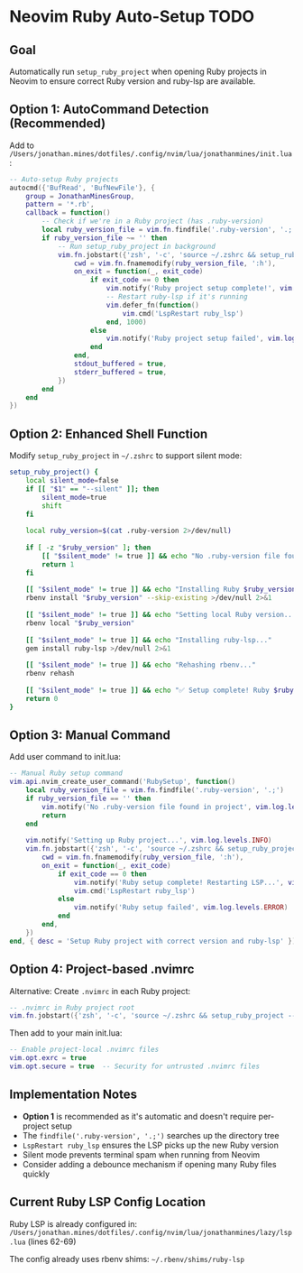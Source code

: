 # Neovim Ruby Auto-Setup TODO

## Goal
Automatically run `setup_ruby_project` when opening Ruby projects in Neovim to ensure correct Ruby version and ruby-lsp are available.

## Option 1: AutoCommand Detection (Recommended)

Add to `/Users/jonathan.mines/dotfiles/.config/nvim/lua/jonathanmines/init.lua`:

```lua
-- Auto-setup Ruby projects
autocmd({'BufRead', 'BufNewFile'}, {
    group = JonathanMinesGroup,
    pattern = '*.rb',
    callback = function()
        -- Check if we're in a Ruby project (has .ruby-version)
        local ruby_version_file = vim.fn.findfile('.ruby-version', '.;')
        if ruby_version_file ~= '' then
            -- Run setup_ruby_project in background
            vim.fn.jobstart({'zsh', '-c', 'source ~/.zshrc && setup_ruby_project'}, {
                cwd = vim.fn.fnamemodify(ruby_version_file, ':h'),
                on_exit = function(_, exit_code)
                    if exit_code == 0 then
                        vim.notify('Ruby project setup complete!', vim.log.levels.INFO)
                        -- Restart ruby-lsp if it's running
                        vim.defer_fn(function()
                            vim.cmd('LspRestart ruby_lsp')
                        end, 1000)
                    else
                        vim.notify('Ruby project setup failed', vim.log.levels.WARN)
                    end
                end,
                stdout_buffered = true,
                stderr_buffered = true,
            })
        end
    end
})
```

## Option 2: Enhanced Shell Function

Modify `setup_ruby_project` in `~/.zshrc` to support silent mode:

```bash
setup_ruby_project() {
    local silent_mode=false
    if [[ "$1" == "--silent" ]]; then
        silent_mode=true
        shift
    fi
    
    local ruby_version=$(cat .ruby-version 2>/dev/null)
    
    if [ -z "$ruby_version" ]; then
        [[ "$silent_mode" != true ]] && echo "No .ruby-version file found"
        return 1
    fi
    
    [[ "$silent_mode" != true ]] && echo "Installing Ruby $ruby_version..."
    rbenv install "$ruby_version" --skip-existing >/dev/null 2>&1
    
    [[ "$silent_mode" != true ]] && echo "Setting local Ruby version..."
    rbenv local "$ruby_version"
    
    [[ "$silent_mode" != true ]] && echo "Installing ruby-lsp..."
    gem install ruby-lsp >/dev/null 2>&1
    
    [[ "$silent_mode" != true ]] && echo "Rehashing rbenv..."
    rbenv rehash
    
    [[ "$silent_mode" != true ]] && echo "✅ Setup complete! Ruby $ruby_version with ruby-lsp is ready."
    return 0
}
```

## Option 3: Manual Command

Add user command to init.lua:

```lua
-- Manual Ruby setup command
vim.api.nvim_create_user_command('RubySetup', function()
    local ruby_version_file = vim.fn.findfile('.ruby-version', '.;')
    if ruby_version_file == '' then
        vim.notify('No .ruby-version file found in project', vim.log.levels.ERROR)
        return
    end
    
    vim.notify('Setting up Ruby project...', vim.log.levels.INFO)
    vim.fn.jobstart({'zsh', '-c', 'source ~/.zshrc && setup_ruby_project --silent'}, {
        cwd = vim.fn.fnamemodify(ruby_version_file, ':h'),
        on_exit = function(_, exit_code)
            if exit_code == 0 then
                vim.notify('Ruby setup complete! Restarting LSP...', vim.log.levels.INFO)
                vim.cmd('LspRestart ruby_lsp')
            else
                vim.notify('Ruby setup failed', vim.log.levels.ERROR)
            end
        end,
    })
end, { desc = 'Setup Ruby project with correct version and ruby-lsp' })
```

## Option 4: Project-based .nvimrc

Alternative: Create `.nvimrc` in each Ruby project:

```lua
-- .nvimrc in Ruby project root
vim.fn.jobstart({'zsh', '-c', 'source ~/.zshrc && setup_ruby_project --silent'})
```

Then add to your main init.lua:
```lua
-- Enable project-local .nvimrc files
vim.opt.exrc = true
vim.opt.secure = true  -- Security for untrusted .nvimrc files
```

## Implementation Notes

- **Option 1** is recommended as it's automatic and doesn't require per-project setup
- The `findfile('.ruby-version', '.;')` searches up the directory tree
- `LspRestart ruby_lsp` ensures the LSP picks up the new Ruby version
- Silent mode prevents terminal spam when running from Neovim
- Consider adding a debounce mechanism if opening many Ruby files quickly

## Current Ruby LSP Config Location

Ruby LSP is already configured in:
`/Users/jonathan.mines/dotfiles/.config/nvim/lua/jonathanmines/lazy/lsp.lua` (lines 62-69)

The config already uses rbenv shims: `~/.rbenv/shims/ruby-lsp`